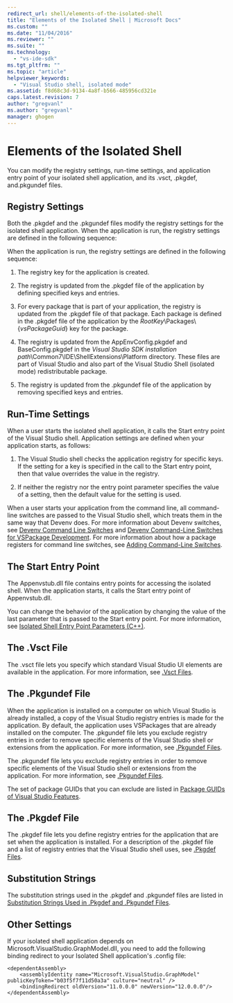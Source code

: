 ```yaml
---
redirect_url: shell/elements-of-the-isolated-shell
title: "Elements of the Isolated Shell | Microsoft Docs"
ms.custom: ""
ms.date: "11/04/2016"
ms.reviewer: ""
ms.suite: ""
ms.technology: 
  - "vs-ide-sdk"
ms.tgt_pltfrm: ""
ms.topic: "article"
helpviewer_keywords: 
  - "Visual Studio shell, isolated mode"
ms.assetid: f8d68c3d-9134-4a8f-b566-485956cd321e
caps.latest.revision: 7
author: "gregvanl"
ms.author: "gregvanl"
manager: ghogen
---
```

# Elements of the Isolated Shell
You can modify the registry settings, run-time settings, and application entry point of your isolated shell application, and its .vsct, .pkgdef, and.pkgundef files.  
  
## Registry Settings  
 Both the .pkgdef and the .pkgundef files modify the registry settings for the isolated shell application. When the application is run, the registry settings are defined in the following sequence:  
  
 When the application is run, the registry settings are defined in the following sequence:  
  
1.  The registry key for the application is created.  
  
2.  The registry is updated from the .pkgdef file of the application by defining specified keys and entries.  
  
3.  For every package that is part of your application, the registry is updated from the .pkgdef file of that package. Each package is defined in the .pkgdef file of the application by the $RootKey$\Packages\\{*vsPackageGuid*} key for the package.  
  
4.  The registry is updated from the AppEnvConfig.pkgdef and BaseConfig.pkgdef in the *Visual Studio SDK installation path*\Common7\IDE\ShellExtensions\Platform directory. These files are part of Visual Studio and also part of the Visual Studio Shell (isolated mode) redistributable package.  
  
5.  The registry is updated from the .pkgundef file of the application by removing specified keys and entries.  
  
## Run-Time Settings  
 When a user starts the isolated shell application, it calls the Start entry point of the Visual Studio shell. Application settings are defined when your application starts, as follows:  
  
1.  The Visual Studio shell checks the application registry for specific keys. If the setting for a key is specified in the call to the Start entry point, then that value overrides the value in the registry.  
  
2.  If neither the registry nor the entry point parameter specifies the value of a setting, then the default value for the setting is used.  
  
 When a user starts your application from the command line, all command-line switches are passed to the Visual Studio shell, which treats them in the same way that Devenv does. For more information about Devenv switches, see [Devenv Command Line Switches](../ide/reference/devenv-command-line-switches.md) and [Devenv Command-Line Switches for VSPackage Development](../extensibility/devenv-command-line-switches-for-vspackage-development.md). For more information about how a package registers for command line switches, see [Adding Command-Line Switches](../extensibility/adding-command-line-switches.md).  
  
## The Start Entry Point  
 The Appenvstub.dll file contains entry points for accessing the isolated shell. When the application starts, it calls the Start entry point of Appenvstub.dll.  
  
 You can change the behavior of the application by changing the value of the last parameter that is passed to the Start entry point. For more information, see [Isolated Shell Entry Point Parameters (C++)](../extensibility/isolated-shell-entry-point-parameters-cpp.md).  
  
## The .Vsct File  
 The .vsct file lets you specify which standard Visual Studio UI elements are available in the application. For more information, see [.Vsct Files](../extensibility/modifying-the-isolated-shell-by-using-the-dot-vsct-file.md).  
  
## The .Pkgundef File  
 When the application is installed on a computer on which Visual Studio is already installed, a copy of the Visual Studio registry entries is made for the application. By default, the application uses VSPackages that are already installed on the computer. The .pkgundef file lets you exclude registry entries in order to remove specific elements of the Visual Studio shell or extensions from the application. For more information, see [.Pkgundef Files](../extensibility/modifying-the-isolated-shell-by-using-the-dot-pkgundef-file.md).  
  
 The .pkgundef file lets you exclude registry entries in order to remove specific elements of the Visual Studio shell or extensions from the application. For more information, see [.Pkgundef Files](../extensibility/modifying-the-isolated-shell-by-using-the-dot-pkgundef-file.md).  
  
 The set of package GUIDs that you can exclude are listed in [Package GUIDs of Visual Studio Features](../extensibility/package-guids-of-visual-studio-features.md).  
  
## The .Pkgdef File  
 The .pkgdef file lets you define registry entries for the application that are set when the application is installed. For a description of the .pkgdef file and a list of registry entries that the Visual Studio shell uses, see [.Pkgdef Files](../extensibility/modifying-the-isolated-shell-by-using-the-dot-pkgdef-file.md).  
  
## Substitution Strings  
 The substitution strings used in the .pkgdef and .pkgundef files are listed in [Substitution Strings Used in .Pkgdef and .Pkgundef Files](../extensibility/substitution-strings-used-in-dot-pkgdef-and-dot-pkgundef-files.md).  
  
## Other Settings  
 If your isolated shell application depends on Microsoft.VisualStudio.GraphModel.dll, you need to add the following binding redirect to your Isolated Shell application's .config file:  
  
```  
<dependentAssembly>  
    <assemblyIdentity name="Microsoft.VisualStudio.GraphModel" publicKeyToken="b03f5f7f11d50a3a" culture="neutral" />  
    <bindingRedirect oldVersion="11.0.0.0" newVersion="12.0.0.0"/>  
</dependentAssembly>  
  
```
